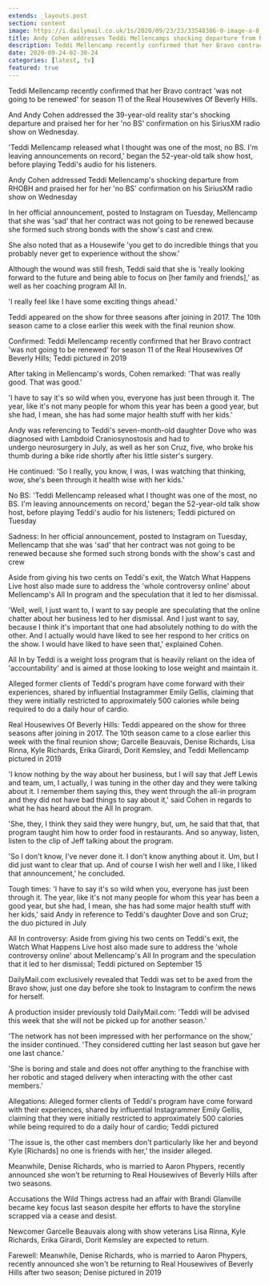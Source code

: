 ```yaml
---
extends: _layouts.post
section: content
image: https://i.dailymail.co.uk/1s/2020/09/23/23/33548386-0-image-a-8_1600901758618.jpg 
title: Andy Cohen addresses Teddi Mellencamps shocking departure from Real Housewives Of Beverly Hills 
description: Teddi Mellencamp recently confirmed that her Bravo contract was not going to be renewed for season 11 of the Real Housewives Of Beverly Hills.  
date: 2020-09-24-02-30-24 
categories: [latest, tv] 
featured: true 
--- 
```

Teddi Mellencamp recently confirmed that her Bravo contract 'was not going to be renewed' for season 11 of the Real Housewives Of Beverly Hills. 

And Andy Cohen addressed the 39-year-old reality star's shocking departure and praised her for her 'no BS' confirmation on his SiriusXM radio show on Wednesday.

'Teddi Mellencamp released what I thought was one of the most, no BS. I'm leaving announcements on record,' began the 52-year-old talk show host, before playing Teddi's audio for his listeners.  

Andy Cohen addressed Teddi Mellencamp's shocking departure from RHOBH and praised her for her 'no BS' confirmation on his SiriusXM radio show on Wednesday

In her official announcement, posted to Instagram on Tuesday, Mellencamp that she was 'sad' that her contract was not going to be renewed because she formed such strong bonds with the show's cast and crew.

She also noted that as a Housewife 'you get to do incredible things that you probably never get to experience without the show.'

Although the wound was still fresh, Teddi said that she is 'really looking forward to the future and being able to focus on [her family and friends],' as well as her coaching program All In.

'I really feel like I have some exciting things ahead.' 

Teddi appeared on the show for three seasons after joining in 2017. The 10th season came to a close earlier this week with the final reunion show.

Confirmed: Teddi Mellencamp recently confirmed that her Bravo contract 'was not going to be renewed' for season 11 of the Real Housewives Of Beverly Hills; Teddi pictured in 2019

After taking in Mellencamp's words, Cohen remarked: 'That was really good. That was good.'  

'I have to say it's so wild when you, everyone has just been through it. The year, like it's not many people for whom this year has been a good year, but she had, I mean, she has had some major health stuff with her kids.'

Andy was referencing to Teddi's seven-month-old daughter Dove who was diagnosed with Lambdoid Craniosynostosis and had to undergo neurosurgery in July, as well as her son Cruz, five, who broke his thumb during a bike ride shortly after his little sister's surgery. 

He continued: 'So I really, you know, I was, I was watching that thinking, wow, she's been through it health wise with her kids.'

No BS: 'Teddi Mellencamp released what I thought was one of the most, no BS. I'm leaving announcements on record,' began the 52-year-old talk show host, before playing Teddi's audio for his listeners; Teddi pictured on Tuesday

Sadness: In her official announcement, posted to Instagram on Tuesday, Mellencamp that she was 'sad' that her contract was not going to be renewed because she formed such strong bonds with the show's cast and crew

Aside from giving his two cents on Teddi's exit, the Watch What Happens Live host also made sure to address the 'whole controversy online' about Mellencamp's All In program and the speculation that it led to her dismissal.

'Well, well, I just want to, I want to say people are speculating that the online chatter about her business led to her dismissal. And I just want to say, because I think it's important that one had absolutely nothing to do with the other. And I actually would have liked to see her respond to her critics on the show. I would have liked to have seen that,' explained Cohen.

All In by Teddi is a weight loss program that is heavily reliant on the idea of 'accountability' and is aimed at those looking to lose weight and maintain it. 

Alleged former clients of Teddi's program have come forward with their experiences, shared by influential Instagrammer Emily Gellis, claiming that they were initially restricted to approximately 500 calories while being required to do a daily hour of cardio. 

Real Housewives Of Beverly Hills: Teddi appeared on the show for three seasons after joining in 2017. The 10th season came to a close earlier this week with the final reunion show; Garcelle Beauvais, Denise Richards, Lisa Rinna, Kyle Richards, Erika Girardi, Dorit Kemsley, and Teddi Mellencamp pictured in 2019

'I know nothing by the way about her business, but I will say that Jeff Lewis and team, um, I actually, I was tuning in the other day and they were talking about it. I remember them saying this, they went through the all-in program and they did not have bad things to say about it,' said Cohen in regards to what he has heard about the All In program.

'She, they, I think they said they were hungry, but, um, he said that that, that program taught him how to order food in restaurants. And so anyway, listen, listen to the clip of Jeff talking about the program. 

'So I don't know, I've never done it. I don't know anything about it. Um, but I did just want to clear that up. And of course I wish her well and I like, I liked that announcement,' he concluded. 

Tough times: 'I have to say it's so wild when you, everyone has just been through it. The year, like it's not many people for whom this year has been a good year, but she had, I mean, she has had some major health stuff with her kids,' said Andy in reference to Teddi's daughter Dove and son Cruz; the duo pictured in July

All In controversy: Aside from giving his two cents on Teddi's exit, the Watch What Happens Live host also made sure to address the 'whole controversy online' about Mellencamp's All In program and the speculation that it led to her dismissal; Teddi pictured on September 15

DailyMail.com exclusively revealed that Teddi was set to be axed from the Bravo show, just one day before she took to Instagram to confirm the news for herself.

A production insider previously told DailyMail.com: 'Teddi will be advised this week that she will not be picked up for another season.' 

'The network has not been impressed with her performance on the show,' the insider continued. 'They considered cutting her last season but gave her one last chance.’

'She is boring and stale and does not offer anything to the franchise with her robotic and staged delivery when interacting with the other cast members.'

Allegations: Alleged former clients of Teddi's program have come forward with their experiences, shared by influential Instagrammer Emily Gellis, claiming that they were initially restricted to approximately 500 calories while being required to do a daily hour of cardio; Teddi pictured

'The issue is, the other cast members don't particularly like her and beyond Kyle [Richards] no one is friends with her,' the insider alleged. 

Meanwhile, Denise Richards, who is married to Aaron Phypers, recently announced she won't be returning to Real Housewives of Beverly Hills after two seasons.

Accusations the Wild Things actress had an affair with Brandi Glanville became key focus last season despite her efforts to have the storyline scrapped via a cease and desist.

Newcomer Garcelle Beauvais along with show veterans Lisa Rinna, Kyle Richards, Erika Girardi, Dorit Kemsley are expected to return.

Farewell: Meanwhile, Denise Richards, who is married to Aaron Phypers, recently announced she won't be returning to Real Housewives of Beverly Hills after two season; Denise pictured in 2019


